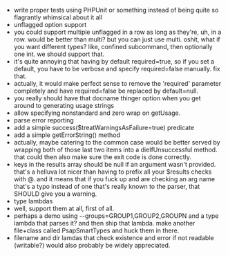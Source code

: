 
* write proper tests using PHPUnit or something instead of being quite so flagrantly whimsical about it all
* unflagged option support
 * you could support multiple unflagged in a row as long as they're, uh, in a row.  would be better than multi?  but you can just use multi.  oshit, what if you want different types?  like, confined subcommand, then optionally one int.  we should support that.
* it's quite annoying that having by default required=true, so if you set a default, you have to be verbose and specify required=false manually.  fix that.
 * actually, it would make perfect sense to remove the 'required' parameter completely and have required=false be replaced by default=null.
* you really should have that docname thinger option when you get around to generating usage strings
* allow specifying nonstandard and zero wrap on getUsage.
* parse error reporting
 * add a simple success($treatWarningsAsFailure=true) predicate
 * add a simple getErrorString() method 
 * actually, maybe catering to the common case would be better served by wrapping both of those last two items into a dieIfUnsuccessful method.  that could then also make sure the exit code is done correctly.
* keys in the results array should be null if an argument wasn't provided.  that's a helluva lot nicer than having to prefix all your $results checks with @.  and it means that if you fuck up and are checking an arg name that's a typo instead of one that's really known to the parser, that SHOULD give you a warning.
* type lambdas
 * well, support them at all, first of all.
 * perhaps a demo using --groups=GROUP1,GROUP2,GROUPN and a type lambda that parses it?  and then ship that lambda.  make another file+class called PsapSmartTypes and huck them in there.
 * filename and dir lamdas that check existence and error if not readable (writable?) would also probably be widely appreciated.
